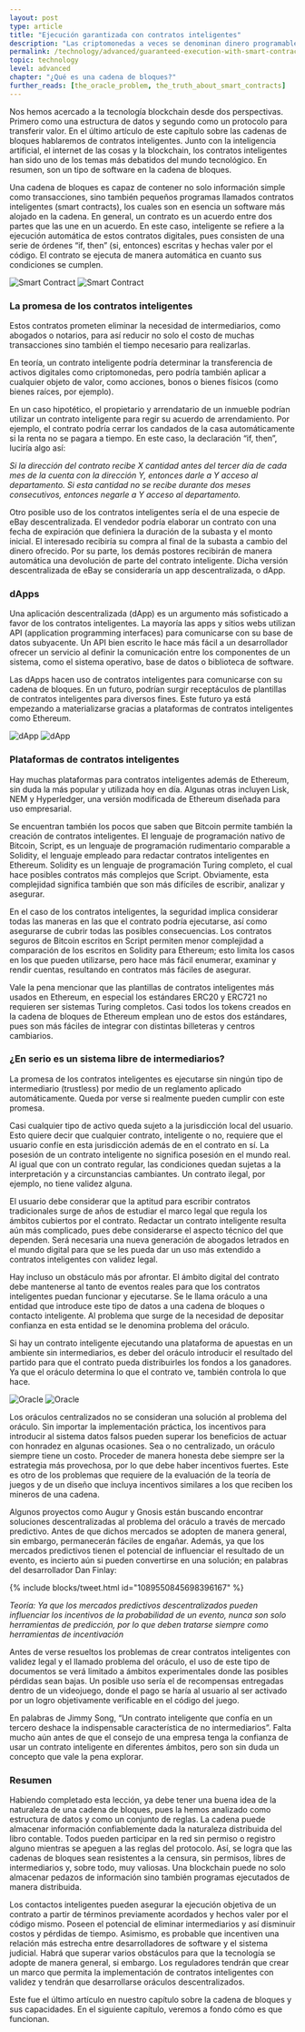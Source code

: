 ```yaml
---
layout: post
type: article
title: "Ejecución garantizada con contratos inteligentes"
description: "Las criptomonedas a veces se denominan dinero programable. Los contratos inteligentes permiten esta programabilidad."
permalink: /technology/advanced/guaranteed-execution-with-smart-contracts/
topic: technology
level: advanced
chapter: "¿Qué es una cadena de bloques?"
further_reads: [the_oracle_problem, the_truth_about_smart_contracts]
---
```


Nos hemos acercado a la tecnología blockchain desde dos perspectivas. Primero como una estructura de datos y segundo como un protocolo para transferir valor. En el último artículo de este capítulo sobre las cadenas de bloques hablaremos de contratos inteligentes. Junto con la inteligencia artificial, el internet de las cosas y la blockchain, los contratos inteligentes han sido uno de los temas más debatidos del mundo tecnológico. En resumen, son un tipo de software en la cadena de bloques. 

Una cadena de bloques es capaz de contener no solo información simple como transacciones, sino también pequeños programas llamados contratos inteligentes (smart contracts), los cuales son en esencia un software más alojado en la cadena. En general, un contrato es un acuerdo entre dos partes que las une en un acuerdo. En este caso, inteligente se refiere a la ejecución automática de estos contratos digitales, pues consisten de una serie de órdenes “if, then” (si, entonces) escritas y hechas valer por el código. El contrato se ejecuta de manera automática en cuanto sus condiciones se cumplen. 

![Smart Contract](/assets/post_files/technology/advanced/guaranteed-execution-with-smart-contracts/ES_smart_contract_D.jpg)
![Smart Contract](/assets/post_files/technology/advanced/guaranteed-execution-with-smart-contracts/ES_smart_contract_M.jpg)

### La promesa de los contratos inteligentes

Estos contratos prometen eliminar la necesidad de intermediarios, como abogados o notarios, para así reducir no solo el costo de muchas transacciones sino también el tiempo necesario para realizarlas.

En teoría, un contrato inteligente podría determinar la transferencia de activos digitales como criptomonedas, pero podría también aplicar a cualquier objeto de valor, como acciones, bonos o bienes físicos (como bienes raíces, por ejemplo).

En un caso hipotético, el propietario y arrendatario de un inmueble podrían utilizar un contrato inteligente para regir su acuerdo de arrendamiento. Por ejemplo, el contrato podría cerrar los candados de la casa automáticamente si la renta no se pagara a tiempo. En este caso, la declaración “if, then”, luciría algo así:

*Si la dirección del contrato recibe X cantidad antes del tercer día de cada mes de la cuenta con la dirección Y, entonces darle a Y acceso al departamento. Si esta cantidad no se recibe durante dos meses consecutivos, entonces negarle a Y acceso al departamento.*

Otro posible uso de los contratos inteligentes sería el de una especie de eBay descentralizada. El vendedor podría elaborar un contrato con una fecha de expiración que definiera la duración de la subasta y el monto inicial. El interesado recibiría su compra al final de la subasta a cambio del dinero ofrecido. Por su parte, los demás postores recibirán de manera automática una devolución de parte del contrato inteligente. Dicha versión descentralizada de eBay se consideraría un app descentralizada, o dApp.

### dApps

Una aplicación descentralizada (dApp) es un argumento más sofisticado a favor de los contratos inteligentes. La mayoría las apps y sitios webs utilizan API (application programming interfaces) para comunicarse con su base de datos subyacente. Un API bien escrito le hace más fácil a un desarrollador ofrecer un servicio al definir la comunicación entre los componentes de un sistema, como el sistema operativo, base de datos o biblioteca de software.

Las dApps hacen uso de contratos inteligentes para comunicarse con su cadena de bloques. En un futuro, podrían surgir receptáculos de plantillas de contratos inteligentes para diversos fines. Este futuro ya está empezando a materializarse gracias a plataformas de contratos inteligentes como Ethereum.

![dApp](/assets/post_files/technology/advanced/guaranteed-execution-with-smart-contracts/ES_dapp_D.jpg)
![dApp](/assets/post_files/technology/advanced/guaranteed-execution-with-smart-contracts/ES_dapp_M.jpg)

### Plataformas de contratos inteligentes

Hay muchas plataformas para contratos inteligentes además de Ethereum, sin duda la más popular y utilizada hoy en día. Algunas otras incluyen Lisk, NEM y Hyperledger, una versión modificada de Ethereum diseñada para uso empresarial.

Se encuentran también los pocos que saben que Bitcoin permite también la creación de contratos inteligentes. El lenguaje de programación nativo de Bitcoin, Script, es un lenguaje de programación rudimentario comparable a Solidity, el lenguaje empleado para redactar contratos inteligentes en Ethereum. Solidity es un lenguaje de programación Turing completo, el cual hace posibles contratos más complejos que Script. Obviamente, esta complejidad significa también que son más difíciles de escribir, analizar y asegurar.

En el caso de los contratos inteligentes, la seguridad implica considerar todas las maneras en las que el contrato podría ejecutarse, así como asegurarse de cubrir todas las posibles consecuencias. Los contratos seguros de Bitcoin escritos en Script permiten menor complejidad a comparación de los escritos en Solidity para Ethereum; esto limita los casos en los que pueden utilizarse, pero hace más fácil enumerar, examinar y rendir cuentas, resultando en contratos más fáciles de asegurar.

Vale la pena mencionar que las plantillas de contratos inteligentes más usados en Ethereum, en especial los estándares ERC20 y ERC721 no requieren ser sistemas Turing completos. Casi todos los tokens creados en la cadena de bloques de Ethereum emplean uno de estos dos estándares, pues son más fáciles de integrar con distintas billeteras y centros cambiarios.

### ¿En serio es un sistema libre de intermediarios?

La promesa de los contratos inteligentes es ejecutarse sin ningún tipo de intermediario (trustless) por medio de un reglamento aplicado automáticamente. Queda por verse si realmente pueden cumplir con este promesa.

Casi cualquier tipo de activo queda sujeto a la jurisdicción local del usuario. Esto quiere decir que cualquier contrato, inteligente o no, requiere que el usuario confíe en esta jurisdicción además de en el contrato en sí. La posesión de un contrato inteligente no significa posesión en el mundo real. Al igual que con un contrato regular, las condiciones quedan sujetas a la interpretación y a circunstancias cambiantes. Un contrato ilegal, por ejemplo, no tiene validez alguna. 

El usuario debe considerar que la aptitud para escribir contratos tradicionales surge de años de estudiar el marco legal que regula los ámbitos cubiertos por el contrato. Redactar un contrato inteligente resulta aún más complicado, pues debe considerarse el aspecto técnico del que dependen. Será necesaria una nueva generación de abogados letrados en el mundo digital para que se les pueda dar un uso más extendido a contratos inteligentes con validez legal.

Hay incluso un obstáculo más por afrontar. El ámbito digital del contrato debe mantenerse al tanto de eventos reales para que los contratos inteligentes puedan funcionar y ejecutarse. Se le llama oráculo a una entidad que introduce este tipo de datos a una cadena de bloques o contacto inteligente. Al problema que surge de la necesidad de depositar confianza en esta entidad se le denomina problema del oráculo. 

Si hay un contrato inteligente ejecutando una plataforma de apuestas en un ambiente sin intermediarios, es deber del oráculo introducir el resultado del partido para que el contrato pueda distribuirles los fondos a los ganadores. Ya que el oráculo determina lo que el contrato ve, también controla lo que hace.

![Oracle](/assets/post_files/technology/advanced/guaranteed-execution-with-smart-contracts/ES_oracle_D.jpg)
![Oracle](/assets/post_files/technology/advanced/guaranteed-execution-with-smart-contracts/ES_oracle_M.jpg)

Los oráculos centralizados no se consideran una solución al problema del oráculo. Sin importar la implementación práctica, los incentivos para introducir al sistema datos falsos pueden superar los beneficios de actuar con honradez en algunas ocasiones. Sea o no centralizado, un oráculo siempre tiene un costo. Proceder de manera honesta debe siempre ser la estrategia más provechosa, por lo que debe haber incentivos fuertes. Este es otro de los problemas que requiere de la evaluación de la teoría de juegos y de un diseño que incluya incentivos similares a los que reciben los mineros de una cadena.

Algunos proyectos como Augur y Gnosis están buscando encontrar soluciones descentralizadas al problema del oráculo a través de mercado predictivo. Antes de que dichos mercados se adopten de manera general, sin embargo, permanecerán fáciles de engañar. Además, ya que los mercados predictivos tienen el potencial de influenciar el resultado de un evento, es incierto aún si pueden convertirse en una solución; en palabras del desarrollador Dan Finlay:


{% include blocks/tweet.html id="1089550845698396167" %}


*Teoría: Ya que los mercados predictivos descentralizados pueden influenciar los incentivos de la probabilidad de un evento, nunca son solo herramientas de predicción, por lo que deben tratarse siempre como herramientas de incentivación*

Antes de verse resueltos los problemas de crear contratos inteligentes con validez legal y el llamado problema del oráculo, el uso de este tipo de documentos se verá limitado a ámbitos experimentales donde las posibles pérdidas sean bajas. Un posible uso sería el de recompensas entregadas dentro de un videojuego, donde el pago se haría al usuario al ser activado por un logro objetivamente verificable en el código del juego.

En palabras de Jimmy Song, “Un contrato inteligente que confía en un tercero deshace la indispensable característica de no intermediarios”. Falta mucho aún antes de que el consejo de una empresa tenga la confianza de usar un contrato inteligente en diferentes ámbitos, pero son sin duda un concepto que vale la pena explorar.

### Resumen

Habiendo completado esta lección, ya debe tener una buena idea de la naturaleza de una cadena de bloques, pues la hemos analizado como estructura de datos y como un conjunto de reglas. La cadena puede almacenar información confiablemente dada la naturaleza distribuida del libro contable. Todos pueden participar en la red sin permiso o registro alguno mientras se apeguen a las reglas del protocolo. Así, se logra que las cadenas de bloques sean resistentes a la censura, sin permisos, libres de intermediarios y, sobre todo, muy valiosas. Una blockchain puede no solo almacenar pedazos de información sino también programas ejecutados de manera distribuida.

Los contactos inteligentes pueden asegurar la ejecución objetiva de un contrato a partir de términos previamente acordados y hechos valer por el código mismo. Poseen el potencial de eliminar intermediarios y así disminuir costos y pérdidas de tiempo. Asimismo, es probable que incentiven una relación más estrecha entre desarrolladores de software y el sistema judicial. Habrá que superar varios obstáculos para que la tecnología se adopte de manera general, si embargo. Los reguladores tendrán que crear un marco que permita la implementación de contratos inteligentes con validez y tendrán que desarrollarse oráculos descentralizados.

Este fue el último artículo en nuestro capítulo sobre la cadena de bloques y sus capacidades. En el siguiente capítulo, veremos a fondo cómo es que funcionan.

